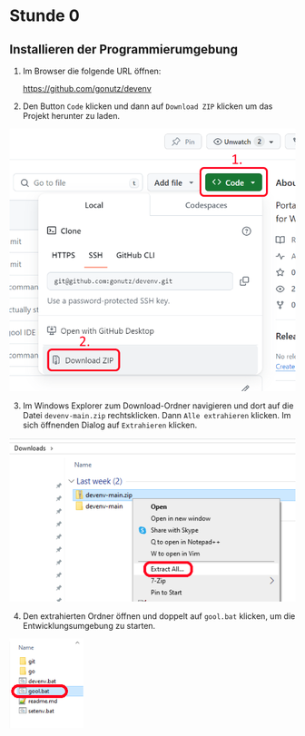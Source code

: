 Stunde 0
========

Installieren der Programmierumgebung
------------------------------------

1. Im Browser die folgende URL öffnen:

    https://github.com/gonutz/devenv

2. Den Button `Code` klicken und dann auf `Download ZIP` klicken um das Projekt
   herunter zu laden.

![GitHub Download](stunde_0/github_download.png)

3. Im Windows Explorer zum Download-Ordner navigieren und dort auf die Datei
   `devenv-main.zip` rechtsklicken. Dann `Alle extrahieren` klicken. Im sich
   öffnenden Dialog auf `Extrahieren` klicken.

![Extrahieren](stunde_0/extract.png)

4. Den extrahierten Ordner öffnen und doppelt auf `gool.bat` klicken, um die
   Entwicklungsumgebung zu starten.

![Gool starten](stunde_0/start_gool.png)
